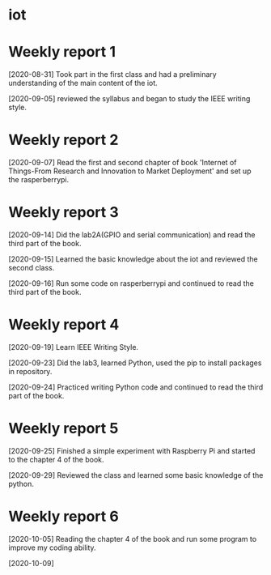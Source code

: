 # iot

# Weekly report 1
[2020-08-31] Took part in the first class and had a preliminary understanding of the main content of the iot.  

[2020-09-05] reviewed the syllabus and began to study the IEEE writing style.  

# Weekly report 2
[2020-09-07] Read the first and second chapter of book 'Internet of Things-From Research and Innovation to Market Deployment' and set up the rasperberrypi.  

# Weekly report 3
[2020-09-14] Did the lab2A(GPIO and serial communication) and read the third part of the book.  

[2020-09-15] Learned the basic knowledge about the iot and reviewed the second class.  

[2020-09-16] Run some code on rasperberrypi and continued to read the third part of the book.  

# Weekly report 4
[2020-09-19] Learn IEEE Writing Style.

[2020-09-23] Did the lab3, learned Python, used the pip to install packages in repository.  

[2020-09-24] Practiced writing Python code and continued to read the third part of the book.  

# Weekly report 5
[2020-09-25] Finished a simple experiment with Raspberry Pi and started to the chapter 4 of the book.  

[2020-09-29] Reviewed the class and learned some basic knowledge of the python.  

# Weekly report 6
[2020-10-05] Reading the chapter 4 of the book and run some program to improve my coding ability.

[2020-10-09] 

